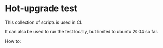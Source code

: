 # Hot-upgrade test

This collection of scripts is used in CI.

It can also be used to run the test locally, but limited to ubuntu 20.04 so far.

How to:
```

```
